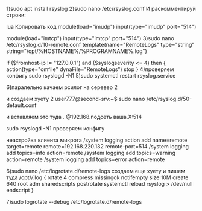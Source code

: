 1)sudo apt install rsyslog
2)sudo nano /etc/rsyslog.conf
И раскомментируй строки:

lua
Копировать код
module(load="imudp")
input(type="imudp" port="514")

module(load="imtcp")
input(type="imtcp" port="514")
3)sudo nano /etc/rsyslog.d/10-remote.conf
template(name="RemoteLogs" type="string" string="/opt/%HOSTNAME%/%PROGRAMNAME%.log")

if ($fromhost-ip != "127.0.0.1") and ($syslogseverity <= 4) then {
        action(type="omfile" dynaFile="RemoteLogs")
        stop
}
4)проверяем конфигу 
sudo rsyslogd -N1
5)sudo systemctl restart rsyslog.service

6)паралельно качаем рсилог на серевер 2 

и создаем хуету 2 
user777@second-srv:~$ sudo nano /etc/rsyslog.d/50-default.conf

и вставляем это туда 
*.* @192.168.подсеть ваша.X:514

sudo rsyslogd -N1
проверяем конфигу

неастройка клиента микрота 
/system logging action add name=remote target=remote remote=192.168.220.132 remote-port=514
/system logging add topics=info action=remote
/system logging add topics=warning action=remote
/system logging add topics=error action=remote

6)sudo nano /etc/logrotate.d/remote-logs
создаем еще хуету
и пишем туда 
/opt/*/*.log {
    rotate 4
    compress
    missingok
    notifempty
    size 10M
    create 640 root adm
    sharedscripts
    postrotate
        systemctl reload rsyslog > /dev/null
    endscript
}

7)sudo logrotate --debug /etc/logrotate.d/remote-logs
